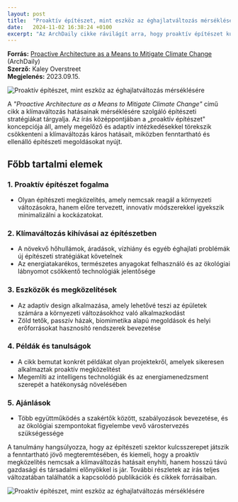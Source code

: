 ```yaml
---
layout: post
title:  "Proaktív építészet, mint eszköz az éghajlatváltozás mérséklésére"
date:   2024-11-02 16:38:24 +0100
excerpt: "Az ArchDaily cikke rávilágít arra, hogy proaktív építészet kulcsfontosságú a klímaváltozás elleni küzdelemben."
---
```


**Forrás:** [Proactive Architecture as a Means to Mitigate Climate Change](https://www.archdaily.com/938685/proactive-architecture-as-a-means-to-mitigate-climate-change) (ArchDaily)  
**Szerző:** Kaley Overstreet  
**Megjelenés:** 2023.09.15.

![Proaktív építészet, mint eszköz az éghajlatváltozás mérséklésére](https://images.adsttc.com/media/images/5eaa/6a9f/b357/6504/8400/00e8/newsletter/rebuildbydesign.org.jpg?1588226714)

A _"Proactive Architecture as a Means to Mitigate Climate Change"_ című cikk a klímaváltozás hatásainak mérséklésére szolgáló építészeti stratégiákat tárgyalja. Az írás középpontjában a „proaktív építészet" koncepciója áll, amely megelőző és adaptív intézkedésekkel törekszik csökkenteni a klímaváltozás káros hatásait, miközben fenntartható és ellenálló építészeti megoldásokat nyújt.

## Főbb tartalmi elemek

### 1. Proaktív építészet fogalma
- Olyan építészeti megközelítés, amely nemcsak reagál a környezeti változásokra, hanem előre tervezett, innovatív módszerekkel igyekszik minimalizálni a kockázatokat.

### 2. Klímaváltozás kihívásai az építészetben
- A növekvő hőhullámok, áradások, vízhiány és egyéb éghajlati problémák új építészeti stratégiákat követelnek
- Az energiatakarékos, természetes anyagokat felhasználó és az ökológiai lábnyomot csökkentő technológiák jelentősége

### 3. Eszközök és megközelítések
- Az adaptív design alkalmazása, amely lehetővé teszi az épületek számára a környezeti változásokhoz való alkalmazkodást
- Zöld tetők, passzív házak, biomimetika alapú megoldások és helyi erőforrásokat hasznosító rendszerek bevezetése

### 4. Példák és tanulságok
- A cikk bemutat konkrét példákat olyan projektekről, amelyek sikeresen alkalmaztak proaktív megközelítést
- Megemlíti az intelligens technológiák és az energiamenedzsment szerepét a hatékonyság növelésében

### 5. Ajánlások
- Több együttműködés a szakértők között, szabályozások bevezetése, és az ökológiai szempontokat figyelembe vevő várostervezés szükségessége

A tanulmány hangsúlyozza, hogy az építészeti szektor kulcsszerepet játszik a fenntartható jövő megteremtésében, és kiemeli, hogy a proaktív megközelítés nemcsak a klímaváltozás hatásait enyhíti, hanem hosszú távú gazdasági és társadalmi előnyökkel is jár. További részletek az írás teljes változatában találhatók a kapcsolódó publikációk és cikkek forrásaiban.

![Proaktív építészet, mint eszköz az éghajlatváltozás mérséklésére](https://media.licdn.com/dms/image/C4E12AQGpycbpaOWljw/article-cover_image-shrink_720_1280/0/1600365338575?e=2147483647&v=beta&t=cFGC71PWvHdswM_KETsl3ZZjl-xsWVl9KoT9jQ-4JxU)